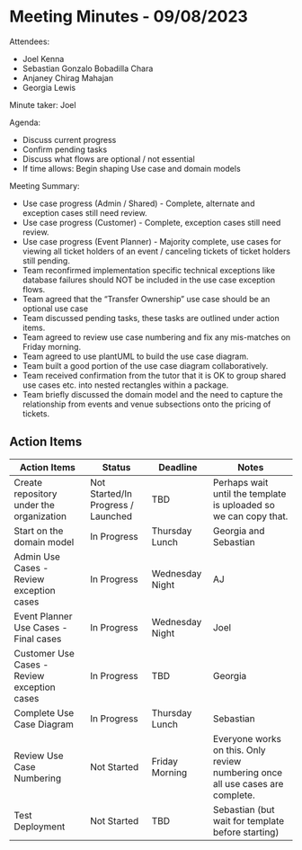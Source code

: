# Meeting Minutes - 09/08/2023

Attendees: 
- Joel Kenna
- Sebastian Gonzalo Bobadilla Chara
- Anjaney Chirag Mahajan
- Georgia Lewis

Minute taker: Joel

Agenda:
- Discuss current progress
- Confirm pending tasks
- Discuss what flows are optional / not essential
- If time allows: Begin shaping Use case and domain models




Meeting Summary:
- Use case progress (Admin / Shared) - Complete, alternate and exception cases still need review.
- Use case progress (Customer) - Complete, exception cases still need review. 
- Use case progress (Event Planner) - Majority complete, use cases for viewing all ticket holders of an event / canceling tickets of ticket holders still pending.
- Team reconfirmed implementation specific technical exceptions like database failures should NOT be included in the use case exception flows.
- Team agreed that the “Transfer Ownership” use case should be an optional use case
- Team discussed pending tasks, these tasks are outlined under action items.
- Team agreed to review use case numbering and fix any mis-matches on Friday morning.
- Team agreed to use plantUML to build the use case diagram.
- Team built a good portion of the use case diagram collaboratively.
- Team received confirmation from the tutor that it is OK to group shared use cases etc. into nested rectangles within a package.
- Team briefly discussed the domain model and the need to capture the relationship from events and venue subsections onto the pricing of tickets.


## Action Items

|  Action Items |     Status     |   Deadline   |     Notes    |
|---------------|----------------|--------------|--------------|
|Create repository under the organization               |  Not Started/In Progress / Launched  |TBD              |Perhaps wait until the template is uploaded so we can copy that.              | 
|Start on the domain model               |  In Progress  |Thursday Lunch              |Georgia and Sebastian              | 
|Admin Use Cases - Review exception cases            | In Progress  |Wednesday Night              |AJ              | 
|Event Planner Use Cases - Final cases               | In Progress  |Wednesday Night              |Joel              | 
|Customer Use Cases - Review exception cases          |  In Progress  |TBD              |Georgia              |
|Complete Use Case Diagram           |  In Progress |Thursday Lunch              |Sebastian  |
|Review Use Case Numbering | Not Started | Friday Morning | Everyone works on this. Only review numbering once all use cases are complete. |
|Test Deployment | Not Started | TBD | Sebastian (but wait for template before starting)
